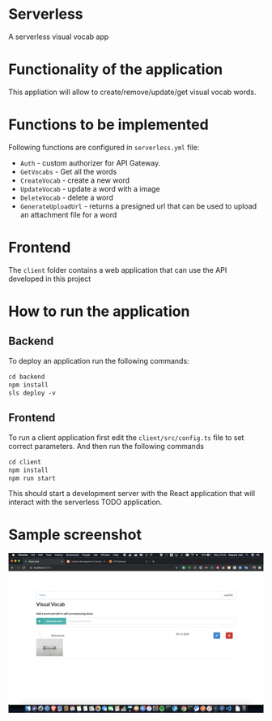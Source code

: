 # Serverless

A serverless visual vocab app

# Functionality of the application

This appliation will allow to create/remove/update/get visual vocab words.

# Functions to be implemented

Following functions are configured in `serverless.yml` file:

* `Auth` - custom authorizer for API Gateway.
* `GetVocabs` - Get all the words 
* `CreateVocab` - create a new word
* `UpdateVocab` - update a word with a image
* `DeleteVocab` - delete a word
* `GenerateUploadUrl` - returns a presigned url that can be used to upload an attachment file for a word


# Frontend

The `client` folder contains a web application that can use the API developed in this project


# How to run the application

## Backend

To deploy an application run the following commands:

```
cd backend
npm install
sls deploy -v
```

## Frontend

To run a client application first edit the `client/src/config.ts` file to set correct parameters. And then run the following commands

```
cd client
npm install
npm run start
```

This should start a development server with the React application that will interact with the serverless TODO application.


# Sample screenshot

![Alt text](images/local.png "Image 1")

